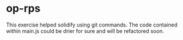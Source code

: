 # op-rps

This exercise helped solidify using git commands.
The code contained within main.js could be drier for sure and will be refactored soon.
